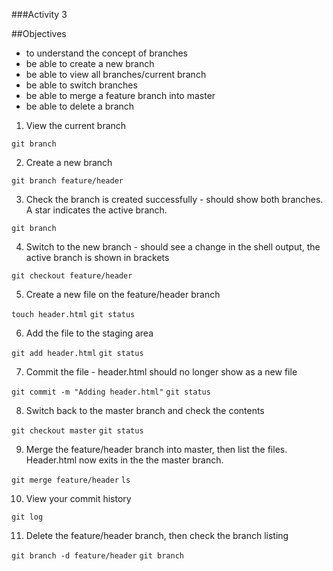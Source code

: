 ###Activity 3

##Objectives
* 	to understand the concept of branches
*	be able to create a new branch
*	be able to view all branches/current branch
*	be able to switch branches
*	be able to merge a feature branch into master
*	be able to delete a branch



1.	View the current branch 

`git branch`

2.	Create a new branch

`git branch feature/header`

3. Check the branch is created successfully  - should show both branches. A star indicates the active branch.

`git branch`

4.	Switch to the new branch - should see a change in the shell output, the active branch is shown in brackets

`git checkout feature/header`

5. Create a new file on the feature/header branch

`touch header.html`
`git status`

6. Add the file to the staging area

`git add header.html`
`git status`

7. Commit the file - header.html should no longer show as a new file

`git commit -m "Adding header.html"`
`git status`

8. Switch back to the master branch and check the contents

`git checkout master`
`git status`

9.	Merge the feature/header branch into master, then list the files. Header.html now exits in the the master branch.

`git merge feature/header`
`ls`


10.	View your commit history 

`git log`

11. Delete the feature/header branch, then check the branch listing

`git branch -d feature/header`
`git branch`
 

